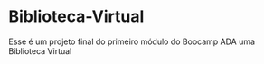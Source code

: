 # Biblioteca-Virtual
Esse é um projeto final do primeiro módulo do Boocamp ADA uma Biblioteca Virtual 
